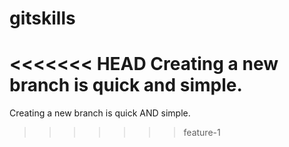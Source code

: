 # gitskills
<<<<<<< HEAD
Creating a new branch is quick and simple.
=======
Creating a new branch is quick AND simple.
>>>>>>> feature-1

